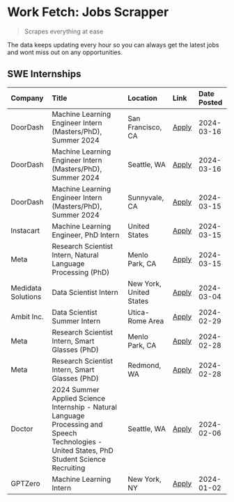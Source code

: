 # Work Fetch: Jobs Scrapper
> Scrapes everything at ease

The data keeps updating every hour so you can always get the latest jobs and wont miss out on any opportunities.

## SWE Internships
<!--START_SECTION:workfetch-->
| Company            | Title                                                                                                                                        | Location                | Link                                                                                                                                                                                                                                                                                                                                                 | Date Posted   |
|:-------------------|:---------------------------------------------------------------------------------------------------------------------------------------------|:------------------------|:-----------------------------------------------------------------------------------------------------------------------------------------------------------------------------------------------------------------------------------------------------------------------------------------------------------------------------------------------------|:--------------|
| DoorDash           | Machine Learning Engineer Intern (Masters/PhD), Summer 2024                                                                                  | San Francisco, CA       | [Apply](https://www.linkedin.com/jobs/view/machine-learning-engineer-intern-masters-phd-summer-2024-at-doordash-3736457737?refId=tQuYa2xRdB7KsFdIsqyXNQ%3D%3D&trackingId=IQ4gaxP7J0HgdJvqbUpwYA%3D%3D&position=3&pageNum=0&trk=public_jobs_jserp-result_search-card)                                                                                 | 2024-03-16    |
| DoorDash           | Machine Learning Engineer Intern (Masters/PhD), Summer 2024                                                                                  | Seattle, WA             | [Apply](https://www.linkedin.com/jobs/view/machine-learning-engineer-intern-masters-phd-summer-2024-at-doordash-3736455966?refId=tQuYa2xRdB7KsFdIsqyXNQ%3D%3D&trackingId=jH3IWptNKyCPSRRtQbvqiw%3D%3D&position=4&pageNum=0&trk=public_jobs_jserp-result_search-card)                                                                                 | 2024-03-16    |
| DoorDash           | Machine Learning Engineer Intern (Masters/PhD), Summer 2024                                                                                  | Sunnyvale, CA           | [Apply](https://www.linkedin.com/jobs/view/machine-learning-engineer-intern-masters-phd-summer-2024-at-doordash-3736454973?refId=tQuYa2xRdB7KsFdIsqyXNQ%3D%3D&trackingId=tniQDduP7fKBVbjaO7l3yw%3D%3D&position=2&pageNum=0&trk=public_jobs_jserp-result_search-card)                                                                                 | 2024-03-15    |
| Instacart          | Machine Learning Engineer, PhD Intern                                                                                                        | United States           | [Apply](https://www.linkedin.com/jobs/view/machine-learning-engineer-phd-intern-at-instacart-3815634369?refId=tQuYa2xRdB7KsFdIsqyXNQ%3D%3D&trackingId=E%2F4ljN3QAW%2Bfr1aSf9s1QQ%3D%3D&position=5&pageNum=0&trk=public_jobs_jserp-result_search-card)                                                                                                | 2024-03-15    |
| Meta               | Research Scientist Intern, Natural Language Processing (PhD)                                                                                 | Menlo Park, CA          | [Apply](https://www.linkedin.com/jobs/view/research-scientist-intern-natural-language-processing-phd-at-meta-3858718375?refId=tQuYa2xRdB7KsFdIsqyXNQ%3D%3D&trackingId=LX6mwEExP5ZopEOW%2BZrn9Q%3D%3D&position=7&pageNum=0&trk=public_jobs_jserp-result_search-card)                                                                                  | 2024-03-15    |
| Medidata Solutions | Data Scientist Intern                                                                                                                        | New York, United States | [Apply](https://www.linkedin.com/jobs/view/data-scientist-intern-at-medidata-solutions-3810253704?refId=tQuYa2xRdB7KsFdIsqyXNQ%3D%3D&trackingId=EUIvZ3u2plwtxi%2BVxscbYw%3D%3D&position=11&pageNum=0&trk=public_jobs_jserp-result_search-card)                                                                                                       | 2024-03-04    |
| Ambit Inc.         | Data Scientist Summer Intern                                                                                                                 | Utica-Rome Area         | [Apply](https://www.linkedin.com/jobs/view/data-scientist-summer-intern-at-ambit-inc-3843121918?refId=tQuYa2xRdB7KsFdIsqyXNQ%3D%3D&trackingId=saaVxtdrGg64h1JvlRsfxg%3D%3D&position=12&pageNum=0&trk=public_jobs_jserp-result_search-card)                                                                                                           | 2024-02-29    |
| Meta               | Research Scientist Intern, Smart Glasses (PhD)                                                                                               | Menlo Park, CA          | [Apply](https://www.linkedin.com/jobs/view/research-scientist-intern-smart-glasses-phd-at-meta-3811308332?refId=tQuYa2xRdB7KsFdIsqyXNQ%3D%3D&trackingId=j92e3hnpZ%2FPoZhdjzAFgMg%3D%3D&position=13&pageNum=0&trk=public_jobs_jserp-result_search-card)                                                                                               | 2024-02-28    |
| Meta               | Research Scientist Intern, Smart Glasses (PhD)                                                                                               | Redmond, WA             | [Apply](https://www.linkedin.com/jobs/view/research-scientist-intern-smart-glasses-phd-at-meta-3811304794?refId=tQuYa2xRdB7KsFdIsqyXNQ%3D%3D&trackingId=wpRJ2BOAQrXKdqsaTlCKYQ%3D%3D&position=14&pageNum=0&trk=public_jobs_jserp-result_search-card)                                                                                                 | 2024-02-28    |
| Doctor             | 2024 Summer Applied Science Internship - Natural Language Processing and Speech Technologies - United States, PhD Student Science Recruiting | Seattle, WA             | [Apply](https://www.linkedin.com/jobs/view/2024-summer-applied-science-internship-natural-language-processing-and-speech-technologies-united-states-phd-student-science-recruiting-at-doctor-3819405754?refId=tQuYa2xRdB7KsFdIsqyXNQ%3D%3D&trackingId=KE%2F6bQnmslloddmMiFtWsQ%3D%3D&position=15&pageNum=0&trk=public_jobs_jserp-result_search-card) | 2024-02-06    |
| GPTZero            | Machine Learning Intern                                                                                                                      | New York, NY            | [Apply](https://www.linkedin.com/jobs/view/machine-learning-intern-at-gptzero-3796844451?refId=tQuYa2xRdB7KsFdIsqyXNQ%3D%3D&trackingId=9%2BVivRMrkC0t0XBImm7BzA%3D%3D&position=10&pageNum=0&trk=public_jobs_jserp-result_search-card)                                                                                                                | 2024-01-02    |
<!--END_SECTION:workfetch-->
